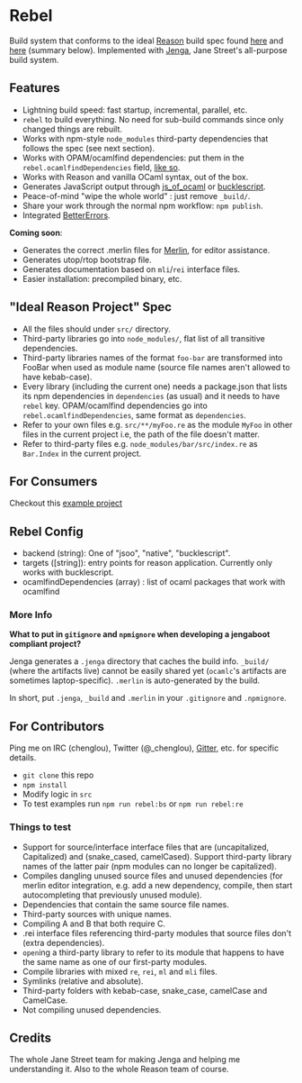 # Rebel

Build system that conforms to the ideal [Reason](https://github.com/facebook/reason) build spec found [here](https://github.com/facebook/reason/wiki/Reason-Project:-Proposal-For-Unifying-Local-Development-And-Package-Management) and [here](https://github.com/facebook/reason/wiki/The-Ideal-Package-Sandbox) (summary below). Implemented with [Jenga](https://github.com/janestreet/jenga), Jane Street's all-purpose build system.

## Features

- Lightning build speed: fast startup, incremental, parallel, etc.
- `rebel` to build everything. No need for sub-build commands since only changed things are rebuilt.
- Works with npm-style `node_modules` third-party dependencies that follows the spec (see next section).
- Works with OPAM/ocamlfind dependencies: put them in the `rebel.ocamlfindDependencies` field, [like so](https://github.com/chenglou/jengaboot/blob/e4a8860617b1c27f0faeeb40082476a22c5e07df/package.json#L28).
- Works with Reason and vanilla OCaml syntax, out of the box.
- Generates JavaScript output through [js_of_ocaml](http://ocsigen.org/js_of_ocaml/) or [bucklescript](https://github.com/bloomberg/bucklescript).
- Peace-of-mind "wipe the whole world" : just remove `_build/`.
- Share your work through the normal npm workflow: `npm publish`.
- Integrated [BetterErrors](https://github.com/npm-ml/BetterErrors).

**Coming soon**:
- Generates the correct .merlin files for [Merlin](https://github.com/the-lambda-church/merlin), for editor assistance.
- Generates utop/rtop bootstrap file.
- Generates documentation based on `mli`/`rei` interface files.
- Easier installation: precompiled binary, etc.

## "Ideal Reason Project" Spec

- All the files should under `src/` directory.
- Third-party libraries go into `node_modules/`, flat list of all transitive dependencies.
- Third-party libraries names of the format `foo-bar` are transformed into FooBar when used as module name (source file names aren't allowed to have kebab-case).
- Every library (including the current one) needs a package.json that lists its npm dependencies in `dependencies` (as usual) and it needs to have `rebel` key. OPAM/ocamlfind dependencies go into `rebel.ocamlfindDependencies`, same format as `dependencies`.
- Refer to your own files e.g. `src/**/myFoo.re` as the module `MyFoo` in other files in the current project i.e, the path of the file doesn't matter.
- Refer to third-party files e.g. `node_modules/bar/src/index.re` as `Bar.Index` in the current project.

## For Consumers

Checkout this [example project](https://github.com/reasonml/RebelExampleProject)

## Rebel Config

- backend (string): One of "jsoo", "native", "bucklescript".
- targets ([string]): entry points for reason application. Currently only works with bucklescript.
- ocamlfindDependencies (array) : list of ocaml packages that work with ocamlfind

### More Info
**What to put in `gitignore` and `npmignore` when developing a jengaboot compliant project?**

Jenga generates a `.jenga` directory that caches the build info. `_build/` (where the artifacts live) cannot be easily shared yet (`ocamlc`'s artifacts are sometimes laptop-specific). `.merlin` is auto-generated by the build.

In short, put `.jenga`, `_build` and `.merlin` in your `.gitignore` and `.npmignore`.

## For Contributors
Ping me on IRC (chenglou), Twitter (@_chenglou), [Gitter](http://gitter.im/facebook/reason), etc. for specific details.

- `git clone` this repo
- `npm install`
- Modify logic in `src`
- To test examples run `npm run rebel:bs` or `npm run rebel:re`

### Things to test
- Support for source/interface interface files that are (uncapitalized, Capitalized) and (snake_cased, camelCased). Support third-party library names of the latter pair (npm modules can no longer be capitalized).
- Compiles dangling unused source files and unused dependencies (for merlin editor integration, e.g. add a new dependency, compile, then start autocompleting that previously unused module).
- Dependencies that contain the same source file names.
- Third-party sources with unique names.
- Compiling A and B that both require C.
- .rei interface files referencing third-party modules that source files don't (extra dependencies).
- `open`ing a third-party library to refer to its module that happens to have the same name as one of our first-party modules.
- Compile libraries with mixed `re`, `rei`, `ml` and `mli` files.
- Symlinks (relative and absolute).
- Third-party folders with kebab-case, snake_case, camelCase and CamelCase.
- Not compiling unused dependencies.

## Credits
The whole Jane Street team for making Jenga and helping me understanding it. Also to the whole Reason team of course.
